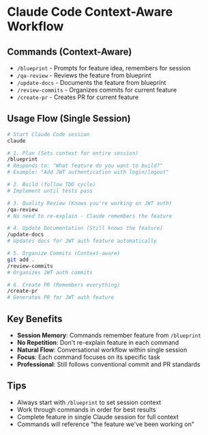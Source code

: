 # Claude Code Context-Aware Workflow

## Commands (Context-Aware)
- `/blueprint` - Prompts for feature idea, remembers for session
- `/qa-review` - Reviews the feature from blueprint
- `/update-docs` - Documents the feature from blueprint  
- `/review-commits` - Organizes commits for current feature
- `/create-pr` - Creates PR for current feature

## Usage Flow (Single Session)
```bash
# Start Claude Code session
claude

# 1. Plan (Sets context for entire session)
/blueprint
# Responds to: "What feature do you want to build?"
# Example: "Add JWT authentication with login/logout"

# 2. Build (follow TDD cycle)
# Implement until tests pass

# 3. Quality Review (Knows you're working on JWT auth)
/qa-review
# No need to re-explain - Claude remembers the feature

# 4. Update Documentation (Still knows the feature)
/update-docs
# Updates docs for JWT auth feature automatically

# 5. Organize Commits (Context-aware)
git add .
/review-commits
# Organizes JWT auth commits

# 6. Create PR (Remembers everything)
/create-pr
# Generates PR for JWT auth feature
```

## Key Benefits
- **Session Memory**: Commands remember feature from `/blueprint`
- **No Repetition**: Don't re-explain feature in each command
- **Natural Flow**: Conversational workflow within single session
- **Focus**: Each command focuses on its specific task
- **Professional**: Still follows conventional commit and PR standards

## Tips
- Always start with `/blueprint` to set session context
- Work through commands in order for best results
- Complete feature in single Claude session for full context
- Commands will reference "the feature we've been working on"
